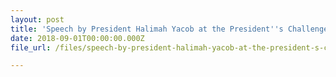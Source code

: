 ```yaml
---
layout: post
title: 'Speech by President Halimah Yacob at the President''s Challenge 2018 Volunteer Drive'
date: 2018-09-01T00:00:00.000Z
file_url: /files/speech-by-president-halimah-yacob-at-the-president-s-challenge-2018-volunteer-drive-2018-09-01.pdf

---
```


